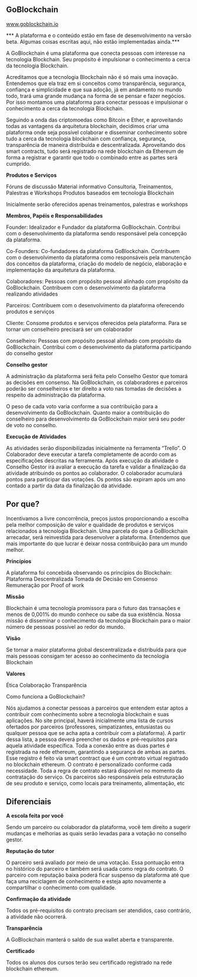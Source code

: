**GoBlockchain**
----------
www.goblockchain.io

*** A plataforma e o conteúdo estão em fase de desenvolvimento na versão beta. Algumas coisas escritas aqui, não estão implementadas ainda.***

A GoBlockchain é uma plataforma que conecta pessoas com interesse na tecnologia Blockchain. Seu propósito é impulsionar o conhecimento a cerca da tecnologia Blockchain.

Acreditamos que a tecnologia Blockchain não é só mais uma inovação. Entendemos que ela traz em si conceitos como transparência, segurança, confiança e simplicidade e que sua adoção, já em andamento no mundo todo, trará uma grande mudança na forma de se pensar e fazer negócios. Por isso montamos uma plataforma para conectar pessoas e impulsionar o conhecimento a cerca da tecnologia Blockchain. 

Seguindo a onda das criptomoedas como Bitcoin e Ether, e aproveitando todas as vantagens da arquitetura blockchain, decidimos criar uma plataforma onde seja possível colaborar e disseminar conhecimento sobre tudo a cerca da tecnologia blockchain com confiança, segurança, transparência de maneira distribuída e descentralizada. Aproveitando dos smart contracts, tudo será registrado na rede blockchain da Ethereum de forma a registrar e garantir que todo o combinado entre as partes será cumprido.

**Produtos e Serviços**

Fóruns de discussão
Material informativo
Consultoria, Treinamentos, Palestras e Workshops
Produtos baseados em tecnologia Blockchain

Inicialmente serão oferecidos apenas treinamentos, palestras e workshops


**Membros, Papéis e Responsabilidades** 

Founder: Idealizador e Fundador da plataforma GoBlockchain. Contribui com o desenvolvimento da plataforma sendo responsável pela concepção da plataforma. 

Co-Founders: Co-fundadores da plataforma  GoBlockchain. Contribuem com o desenvolvimento da plataforma como responsáveis pela manutenção dos conceitos da plataforma, criação do modelo de negócio, elaboração e implementação da arquitetura da plataforma.

Colaboradores: Pessoas com propósito pessoal alinhado com propósito da GoBlockchain. Contribuem com o desenvolvimento da plataforma realizando atividades 

Parceiros: Contribuem com o desenvolvimento da plataforma oferecendo produtos e serviços 

Cliente: Consome produtos e serviços oferecidos pela plataforma. Para se tornar um conselheiro precisará ser um colaborador

Conselheiro: Pessoas com propósito pessoal alinhado com propósito da GoBlockchain. Contribui com o desenvolvimento da plataforma participando do conselho gestor


**Conselho gestor**

A administração da plataforma será feita pelo Conselho Gestor que tomará as decisões em consenso. Na GoBlockchain, os colaboradores e parceiros poderão ser conselheiros e ter direito a voto nas tomadas de decisões a respeito da administração da plataforma.  

O peso de cada voto varia conforme a sua contribuição para a desenvolvimento da GoBlockchain. Quanto maior a contribuição do conselheiro para desenvolvimento da GoBlockchain maior será seu poder de voto no conselho.


**Execução de Atividades**

As atividades serão disponibilizadas inicialmente na ferramenta “Trello”.
O Colaborador deve executar a tarefa completamente de acordo com as especificações descritas na ferramenta.
Após execução da atividade o Conselho Gestor irá avaliar a execução da tarefa e validar a finalização da atividade atribuindo os pontos ao colaborador.
O colaborador acumulará pontos para participar das votações. Os pontos são expiram após um ano contado a partir da data da finalização da atividade.


Por que?
----------

Incentivamos a livre concorrência, preços justos proporcionando a escolha pela melhor composição de valor e qualidade de produtos e serviços relacionados a tecnologia Blockchain.
Uma parcela do que a GoBlockchain arrecadar, será reinvestida para desenvolver a plataforma. Entendemos que mais importante do que lucrar é deixar nossa contribuição para um mundo melhor.


**Princípios**

A plataforma foi concebida observando os princípios do Blockchain:
Plataforma Descentralizada
Tomada de Decisão em Consenso
Remuneração por Proof of work
 
**Missão**

Blockchain é uma tecnologia promissora para o futuro das transações e menos de 0,001% do mundo conhece ou sabe da sua existência. Nossa missão é disseminar o conhecimento da tecnologia Blockchain para o maior número de pessoas possível ao redor do mundo.

**Visão**

Se tornar a maior plataforma global descentralizada e distribuída para que mais pessoas consigam ter acesso ao conhecimento da tecnologia Blockchain 

**Valores**

Ética
Colaboração
Transparência

Como funciona a GoBlockchain?

Nós ajudamos a conectar pessoas a parceiros que entendem estar aptos a contribuir com conhecimento sobre a tecnologia blockchain e suas aplicações. 
No site principal, haverá inicialmente uma lista de cursos ofertados por parceiros (professores, simpatizantes, entusiastas ou qualquer pessoa que se acha apta a contribuir com a plataforma). A partir dessa lista, a pessoa deverá preencher os dados e pré-requisitos para aquela atividade específica. 
Toda a conexão entre as duas partes é registrada na rede ethereum, garantindo a segurança de ambas as partes. Esse registro é feito via smart contract que é um contrato virtual registrado no blockchain ethereum. O contrato é personalizado conforme cada necessidade. Toda a regra de contrato estará disponível no momento da contratação do serviço.
Os parceiros são responsáveis pela estruturação de seu produto e serviço, como locais para treinamento, alimentação, etc


Diferenciais
------------

**A escola feita por você**

Sendo um parceiro ou colaborador da plataforma, você tem direito a sugerir mudanças e melhorias as quais serão levadas para a votação no conselho gestor.

**Reputação do tutor**

O parceiro será avaliado por meio de uma votação. Essa pontuação entra no histórico do parceiro e também será usada como regra do contrato. O parceiro com reputação baixa poderá ficar suspenso da plataforma até que faça uma reciclagem de conhecimento e esteja apto novamente a compartilhar o conhecimento com qualidade.

**Confirmação da atividade**

Todos os pré-requisitos do contrato precisam ser atendidos, caso contrário, a atividade não ocorrerá.

**Transparência**

A GoBlockchain manterá o saldo de sua wallet aberta e transparente.

**Certificado**

Todos os alunos dos cursos terão seu certificado registrado na rede blockchain ethereum.


